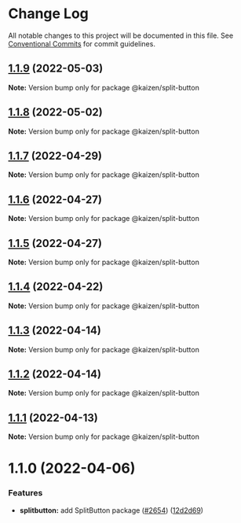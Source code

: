 # Change Log

All notable changes to this project will be documented in this file.
See [Conventional Commits](https://conventionalcommits.org) for commit guidelines.

## [1.1.9](https://github.com/cultureamp/kaizen-design-system/compare/@kaizen/split-button@1.1.8...@kaizen/split-button@1.1.9) (2022-05-03)

**Note:** Version bump only for package @kaizen/split-button





## [1.1.8](https://github.com/cultureamp/kaizen-design-system/compare/@kaizen/split-button@1.1.7...@kaizen/split-button@1.1.8) (2022-05-02)

**Note:** Version bump only for package @kaizen/split-button





## [1.1.7](https://github.com/cultureamp/kaizen-design-system/compare/@kaizen/split-button@1.1.6...@kaizen/split-button@1.1.7) (2022-04-29)

**Note:** Version bump only for package @kaizen/split-button





## [1.1.6](https://github.com/cultureamp/kaizen-design-system/compare/@kaizen/split-button@1.1.5...@kaizen/split-button@1.1.6) (2022-04-27)

**Note:** Version bump only for package @kaizen/split-button





## [1.1.5](https://github.com/cultureamp/kaizen-design-system/compare/@kaizen/split-button@1.1.4...@kaizen/split-button@1.1.5) (2022-04-27)

**Note:** Version bump only for package @kaizen/split-button





## [1.1.4](https://github.com/cultureamp/kaizen-design-system/compare/@kaizen/split-button@1.1.3...@kaizen/split-button@1.1.4) (2022-04-22)

**Note:** Version bump only for package @kaizen/split-button





## [1.1.3](https://github.com/cultureamp/kaizen-design-system/compare/@kaizen/split-button@1.1.2...@kaizen/split-button@1.1.3) (2022-04-14)

**Note:** Version bump only for package @kaizen/split-button





## [1.1.2](https://github.com/cultureamp/kaizen-design-system/compare/@kaizen/split-button@1.1.1...@kaizen/split-button@1.1.2) (2022-04-14)

**Note:** Version bump only for package @kaizen/split-button





## [1.1.1](https://github.com/cultureamp/kaizen-design-system/compare/@kaizen/split-button@1.1.0...@kaizen/split-button@1.1.1) (2022-04-13)

**Note:** Version bump only for package @kaizen/split-button





# 1.1.0 (2022-04-06)


### Features

* **splitbutton:** add SplitButton package ([#2654](https://github.com/cultureamp/kaizen-design-system/issues/2654)) ([12d2d69](https://github.com/cultureamp/kaizen-design-system/commit/12d2d697e9cb29d5eccbd62cac408b3c0ffaa30a))
